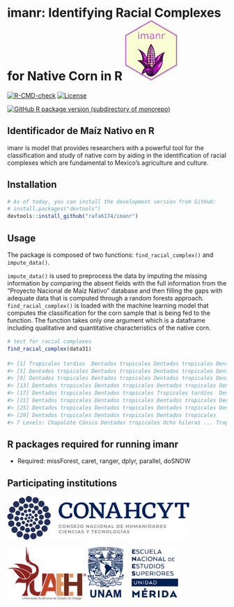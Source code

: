 
# imanr: Identifying Racial Complexes for Native Corn in R <a href="https://github.com/rafa6174/imanr"><img src="vignettes/images/hex-imanr.png" aligh="right" height="138" /></a>

<!-- badges: start -->

[![R-CMD-check](https://github.com/rafa6174/imanr/actions/workflows/R-CMD-check.yaml/badge.svg)](https://github.com/rafa6174/imanr/actions/workflows/R-CMD-check.yaml)
[![License](https://img.shields.io/badge/License-GPL3-blue.svg)](https://github.com/rafa6174/imanr/blob/master/LICENSE.md)
<!-- [![CRAN/METACRAN](https://img.shields.io/cran/v/ecocbo)](https://cran.r-project.org/package=ecocbo) -->
[![GitHub R package version (subdirectory of
monorepo)](https://img.shields.io/github/r-package/v/rafa6174/imanr)](https://github.com/rafa6174/imanr/tree/main)
<!-- ![CRAN downloads](https://cranlogs.r-pkg.org/badges/grand-total/imanr?color=yellow) -->

<!-- badges: end -->

## Identificador de Maíz Nativo en R

imanr is model that provides researchers with a powerful tool for the
classification and study of native corn by aiding in the identification
of racial complexes which are fundamental to Mexico’s agriculture and
culture.

## Installation

``` r
# As of today, you can install the development version from GitHub:
# install.packages("devtools")
devtools::install_github("rafa6174/imanr")
```

## Usage

The package is composed of two functions: `find_racial_complex()` and
`impute_data()`.

`impute_data()` is used to preprocess the data by imputing the missing
information by comparing the absent fields with the full information
from the “Proyecto Nacional de Maíz Nativo” database and then filling
the gaps with adequate data that is computed through a random forests
approach. `find_racial_complex()` is loaded with the machine learning
model that computes the classification for the corn sample that is being
fed to the function. The function takes only one argument which is a
dataframe including qualitative and quantitative characteristics of the
native corn.

``` r
# test for racial complexes
find_racial_complex(data31)

#> [1] Tropicales tardíos  Dentados tropicales Dentados tropicales Dentados tropicales
#> [5] Dentados tropicales Dentados tropicales Dentados tropicales Dentados tropicales
#> [9] Dentados tropicales Dentados tropicales Dentados tropicales Dentados tropicales
#> [13] Dentados tropicales Dentados tropicales Dentados tropicales Dentados tropicales
#> [17] Dentados tropicales Dentados tropicales Tropicales tardíos  Dentados tropicales
#> [21] Dentados tropicales Dentados tropicales Dentados tropicales Dentados tropicales
#> [25] Dentados tropicales Dentados tropicales Dentados tropicales Dentados tropicales
#> [29] Dentados tropicales Dentados tropicales Dentados tropicales
#> 7 Levels: Chapalote Cónico Dentados tropicales Ocho hileras ... Tropicales tardíos
```

## R packages required for running imanr

- Required: missForest, caret, ranger, dplyr, parallel, doSNOW

## Participating institutions

![](vignettes/images/logoCONACYT.png)

<img src="vignettes/images/logoUAEH.png" height="121" />
<img src="vignettes/images/logoENES.png" height="121" />
